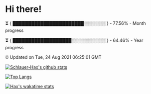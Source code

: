 # Hi there!

⏳ { ███████████████████████░░░░░░░ } - 77.56% - Month progress

⏳ { ███████████████████░░░░░░░░░░░ } - 64.46% - Year progress

⏰ Updated on Tue, 24 Aug 2021 06:25:01 GMT


[![Schlauer-Hax's github stats](https://github-readme-stats.vercel.app/api?username=Schlauer-Hax&show_icons=true&theme=dark&count_private=true)](https://github.com/Schlauer-Hax)


[![Top Langs](https://github-readme-stats.vercel.app/api/top-langs/?username=Schlauer-Hax&layout=compact&theme=dark)](https://github.com/Schlauer-Hax?tab=repositories)


[![Hax's wakatime stats](https://github-readme-stats.vercel.app/api/wakatime?username=Hax&theme=dark)](https://wakatime.com/@Hax)

